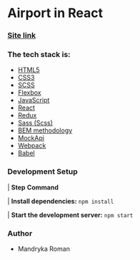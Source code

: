# Airport in React

### [Site link](https://lambent-queijadas-3fb68a.netlify.app)

### The tech stack is:

- [HTML5](https://en.wikipedia.org/wiki/HTML5)
- [CSS3](https://en.wikipedia.org/wiki/Cascading_Style_Sheets)
- [SCSS](https://sass-lang.com/)
- [Flexbox](https://en.wikipedia.org/wiki/CSS_Flexible_Box_Layout)
- [JavaScript](https://learnjavascript.online/)
- [React](https://react.dev/)
- [Redux](https://redux.js.org/)
- [Sass (Scss)](https://sass-lang.com/)
- [BEM methodology](https://en.bem.info/methodology/)
- [MockApi](https://www.mockapi.com/)
- [Webpack](https://webpack.js.org/)
- [Babel](https://babeljs.io/)


### Development Setup

| **Step**                                **Command**

| **Install dependencies:**               `npm install` 

| **Start the development server:**       `npm start`

### Author

- Mandryka Roman
